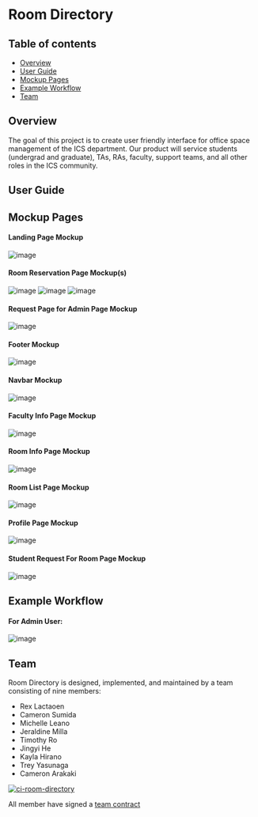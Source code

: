 # Room Directory

## Table of contents

* [Overview](#overview)
* [User Guide](#user-guide)
* [Mockup Pages](#mockup-pages)
* [Example Workflow](#example-workflow)
* [Team](#team)

## Overview

The goal of this project is to create user friendly interface for office space management of the ICS department. Our product will service students (undergrad and graduate), TAs, RAs, faculty, support teams, and all other roles in the ICS community.

## User Guide

## Mockup Pages
#### Landing Page Mockup
![image](https://user-images.githubusercontent.com/97726557/214188186-cb8ad5db-2748-46cd-bd85-b93e2a7a0936.png)

#### Room Reservation Page Mockup(s)
![image](https://user-images.githubusercontent.com/97726557/214188266-4fac64d6-5f20-4c38-bcb0-47a1710e639f.png)
![image](https://user-images.githubusercontent.com/97726557/214189089-fa5c66b4-8f1e-4270-aad6-809c7d20c018.png)
![image](https://user-images.githubusercontent.com/97726557/214189120-b1654b20-06d4-49af-9828-96d7b31a49e0.png)

#### Request Page for Admin Page Mockup
![image](https://user-images.githubusercontent.com/97726557/214188350-61cf0718-c6ba-47f1-b4e6-9147afbdb452.png)

#### Footer Mockup
![image](https://user-images.githubusercontent.com/97726557/214188407-c5c2ec77-a45f-4fbb-807c-c3cd4eb28eeb.png)

#### Navbar Mockup
![image](https://user-images.githubusercontent.com/97726557/214188003-f30b652c-5ecc-4880-8c5b-cfda740c652c.png)

#### Faculty Info Page Mockup
![image](https://user-images.githubusercontent.com/97726557/214188554-07bb206c-f049-4579-a338-a38952c34b31.png)

#### Room Info Page Mockup
![image](https://user-images.githubusercontent.com/97726557/214188623-3662c6cc-7d2b-46b8-aa27-a621455c1d80.png)

#### Room List Page Mockup
![image](https://user-images.githubusercontent.com/97726557/214188763-aa8f63d4-50d0-4576-8422-dd3c285d67d4.png)

#### Profile Page Mockup
![image](https://user-images.githubusercontent.com/97726557/214188835-f152fff1-13e5-4ee6-9d2a-f1e92fb83845.png)

#### Student Request For Room Page Mockup
![image](https://user-images.githubusercontent.com/97726557/214188988-43459f46-af7c-45c6-91e2-65dde2df0fd3.png)

## Example Workflow
#### For Admin User:
![image](https://user-images.githubusercontent.com/97726557/214191621-09125dd3-acc3-46d7-a33b-829635173340.png)

## Team

Room Directory is designed, implemented, and maintained by a team consisting of nine members: 
* Rex Lactaoen
* Cameron Sumida 
* Michelle Leano
* Jeraldine Milla
* Timothy Ro
* Jingyi He
* Kayla Hirano
* Trey Yasunaga
* Cameron Arakaki

[![ci-room-directory](https://github.com/room-directory/room-directory/actions/workflows/ci.yml/badge.svg)](https://github.com/room-directory/room-directory/actions/workflows/ci.yml)

All member have signed a [team contract](https://docs.google.com/document/d/1eKRh4N_Ak8qnQbBEGrxAVlJxxvsMIjg8wWbFX2ZBQhc/edit?usp=sharing)
